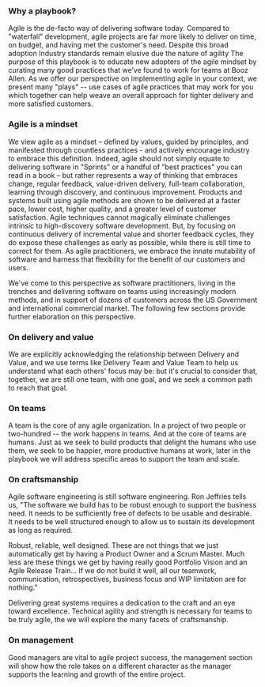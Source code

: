 ### Why a playbook?
Agile is the de-facto way of delivering software today. Compared to "waterfall" development, agile projects are far more likely to deliver on time, on budget, and having met the customer's need. Despite this broad adoption Industry standards remain elusive due the nature of agility
The purpose of this playbook is to educate new adopters of the agile mindset by curating many good practices that we’ve found to work for teams at Booz Allen. As we offer our perspective on implementing agile in your context, we present many "plays" -- use cases of agile practices that may work for you which together can help weave an overall approach for tighter delivery and more satisfied customers.

### Agile is a mindset
We view agile as a mindset – defined by values, guided by principles, and manifested through countless practices - and actively encourage industry to embrace this definition.  Indeed, agile should not simply equate to delivering software in "Sprints" or a handful of "best practices" you can read in a book – but rather represents a way of thinking that embraces change, regular feedback, value-driven delivery, full-team collaboration, learning through discovery, and continuous improvement. Products and systems built using agile methods are shown to be delivered at a faster pace, lower cost, higher quality, and a greater level of customer satisfaction. Agile techniques cannot magically eliminate challenges intrinsic to high-discovery software development. But, by focusing on continuous delivery of incremental value and shorter feedback cycles, they do expose these challenges as early as possible, while there is still time to correct for them. As agile practitioners, we embrace the innate mutability of software and harness that flexibility for the benefit of our customers and users. 

We've come to this perspective as software practitioners, living in the trenches and delivering software on teams using increasingly modern methods, and in support of dozens of customers across the US Government and international commercial market.  The following few sections provide further elaboration on this perspective.


### On delivery and value
We are explicitly acknowledging the relationship between Delivery and Value, and we use terms like Delivery Team and Value Team to help us understand what each others' focus may be:  but it's crucial to consider that, together, we are still one team, with one goal, and we seek a common path to reach that goal.

### On teams
A team is the core of any agile organization. In a project of two people or two-hundred -- the work happens in teams. And at the core of teams are humans. Just as we seek to build products that delight the humans who use them, we seek to be happier, more productive humans at work, later in the playbook we will address specific areas to support the team and scale.

### On craftsmanship
Agile software engineering is still software engineering. Ron Jeffries tells us, "The software we build has to be robust enough to support the business need. It needs to be sufficiently free of defects to be usable and desirable. It needs to be well structured enough to allow us to sustain its development as long as required.

Robust, reliable, well designed. These are not things that we just automatically get by having a Product Owner and a Scrum Master. Much less are these things we get by having really good Portfolio Vision and an Agile Release Train... If we do not build it well, all our teamwork, communication, retrospectives, business focus and WIP limitation are for nothing."

Delivering great systems requires a dedication to the craft and an eye toward excellence. Technical agility and strength is necessary for teams to be truly agile, the we will explore the many facets of craftsmanship.

### On management
 Good managers are vital to agile project success, the management section will show how the role takes on a different character as the manager supports the learning and growth of the entire project.








